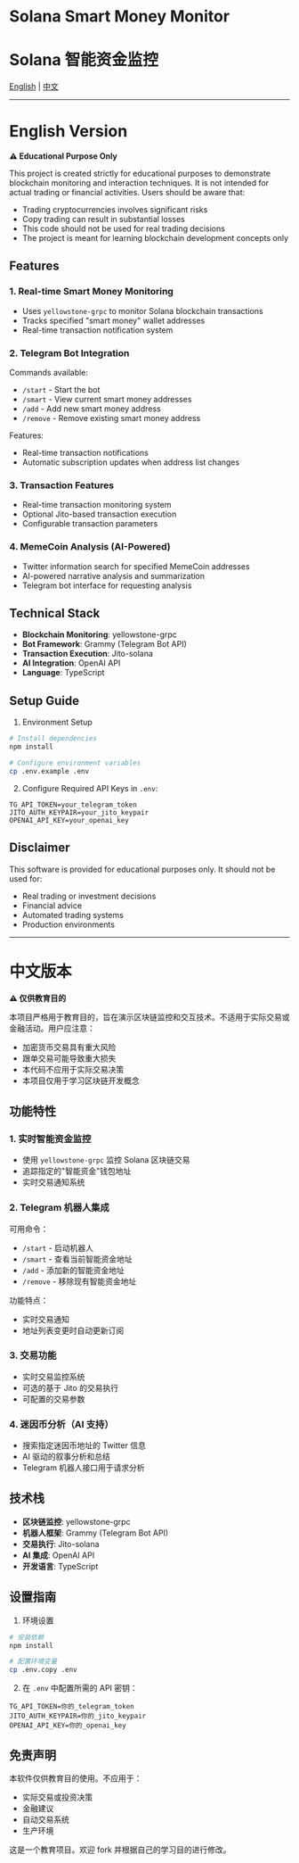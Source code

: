 # Solana Smart Money Monitor

# Solana 智能资金监控

[English](#english) | [中文](#chinese)

---

<a name="english"></a>

# English Version

**⚠️ Educational Purpose Only**

This project is created strictly for educational purposes to demonstrate blockchain monitoring and interaction techniques. It is not intended for actual trading or financial activities. Users should be aware that:

- Trading cryptocurrencies involves significant risks
- Copy trading can result in substantial losses
- This code should not be used for real trading decisions
- The project is meant for learning blockchain development concepts only

## Features

### 1. Real-time Smart Money Monitoring

- Uses `yellowstone-grpc` to monitor Solana blockchain transactions
- Tracks specified "smart money" wallet addresses
- Real-time transaction notification system

### 2. Telegram Bot Integration

Commands available:

- `/start` - Start the bot
- `/smart` - View current smart money addresses
- `/add` - Add new smart money address
- `/remove` - Remove existing smart money address

Features:

- Real-time transaction notifications
- Automatic subscription updates when address list changes

### 3. Transaction Features

- Real-time transaction monitoring system
- Optional Jito-based transaction execution
- Configurable transaction parameters

### 4. MemeCoin Analysis (AI-Powered)

- Twitter information search for specified MemeCoin addresses
- AI-powered narrative analysis and summarization
- Telegram bot interface for requesting analysis

## Technical Stack

- **Blockchain Monitoring**: yellowstone-grpc
- **Bot Framework**: Grammy (Telegram Bot API)
- **Transaction Execution**: Jito-solana
- **AI Integration**: OpenAI API
- **Language**: TypeScript

## Setup Guide

1. Environment Setup

```bash
# Install dependencies
npm install

# Configure environment variables
cp .env.example .env
```

2. Configure Required API Keys in `.env`:

```
TG_API_TOKEN=your_telegram_token
JITO_AUTH_KEYPAIR=your_jito_keypair
OPENAI_API_KEY=your_openai_key
```

## Disclaimer

This software is provided for educational purposes only. It should not be used for:

- Real trading or investment decisions
- Financial advice
- Automated trading systems
- Production environments

---

<a name="chinese"></a>

# 中文版本

**⚠️ 仅供教育目的**

本项目严格用于教育目的，旨在演示区块链监控和交互技术。不适用于实际交易或金融活动。用户应注意：

- 加密货币交易具有重大风险
- 跟单交易可能导致重大损失
- 本代码不应用于实际交易决策
- 本项目仅用于学习区块链开发概念

## 功能特性

### 1. 实时智能资金监控

- 使用 `yellowstone-grpc` 监控 Solana 区块链交易
- 追踪指定的"智能资金"钱包地址
- 实时交易通知系统

### 2. Telegram 机器人集成

可用命令：

- `/start` - 启动机器人
- `/smart` - 查看当前智能资金地址
- `/add` - 添加新的智能资金地址
- `/remove` - 移除现有智能资金地址

功能特点：

- 实时交易通知
- 地址列表变更时自动更新订阅

### 3. 交易功能

- 实时交易监控系统
- 可选的基于 Jito 的交易执行
- 可配置的交易参数

### 4. 迷因币分析（AI 支持）

- 搜索指定迷因币地址的 Twitter 信息
- AI 驱动的叙事分析和总结
- Telegram 机器人接口用于请求分析

## 技术栈

- **区块链监控**: yellowstone-grpc
- **机器人框架**: Grammy (Telegram Bot API)
- **交易执行**: Jito-solana
- **AI 集成**: OpenAI API
- **开发语言**: TypeScript

## 设置指南

1. 环境设置

```bash
# 安装依赖
npm install

# 配置环境变量
cp .env.copy .env
```

2. 在 `.env` 中配置所需的 API 密钥：

```
TG_API_TOKEN=你的_telegram_token
JITO_AUTH_KEYPAIR=你的_jito_keypair
OPENAI_API_KEY=你的_openai_key
```

## 免责声明

本软件仅供教育目的使用。不应用于：

- 实际交易或投资决策
- 金融建议
- 自动交易系统
- 生产环境

这是一个教育项目。欢迎 fork 并根据自己的学习目的进行修改。
